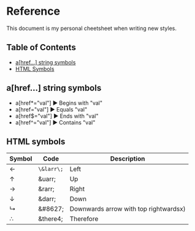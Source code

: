 # Reference

This document is my personal cheetsheet when writing new styles.

## Table of Contents
- [a[href...] string symbols](#ahref-string-symbols)
- [HTML Symbols](#html-symbols)

## a[href...] string symbols
- a[href\*="val"] &#9658; Begins with "val"
- a[href="val"] &#9658; Equals "val"
- a[href$="val"] &#9658; Ends with "val"
- a[href^="val"] &#9658; Contains "val"

## HTML symbols
<!-- https://www.w3schools.com/charsets/ref_utf_arrows.asp -->
| Symbol | Code | Description |
| ------ | ---- | ----------- |
| &larr; | ``` \&larr\; ``` | Left |
| &uarr; | \&uarr\; | Up |
| &rarr; | \&rarr\; | Right |
| &darr; | \&darr\; | Down |
| &#8627; | \&\#8627\; | Downwards arrow with top rightwardsx) |
| &there4; | \&there4\; | Therefore |
